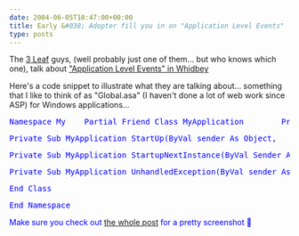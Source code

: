 ```yaml
---
date: 2004-06-05T10:47:00+00:00
title: Early &#038; Adopter fill you in on "Application Level Events"
type: posts
---
```

The [3 Leaf](http://www.3leaf.com/) guys, (well probably just one of them... but who knows which one), talk about ["Application Level Events" in Whidbey](http://ea.3leaf.com/2004/06/application_lev.html)

Here's a code snippet to illustrate what they are talking about... something that I like to think of as "Global.asa" (I haven't done a lot of web work since ASP) for Windows applications...

<pre><font color="blue" family="Microsoft Sans Serif">Namespace My    Partial <font color="blue" family="Microsoft Sans Serif">Friend <font color="blue" family="Microsoft Sans Serif">Class MyApplication        <font color="blue" family="Microsoft Sans Serif">Private <font color="blue" family="Microsoft Sans Serif">Sub MyApplication_Shutdown(<font color="blue" family="Microsoft Sans Serif">ByVal Sender <font color="blue" family="Microsoft Sans Serif">As <font color="blue" family="Microsoft Sans Serif">Object, _            <font color="blue" family="Microsoft Sans Serif">ByVal e <font color="blue" family="Microsoft Sans Serif">As System.Windows.Forms.ShutdownEventArgs) _            <font color="blue" family="Microsoft Sans Serif">Handles <font color="blue" family="Microsoft Sans Serif">Me.Shutdown        <font color="blue" family="Microsoft Sans Serif">End <font color="blue" family="Microsoft Sans Serif">Sub</pre>

<pre><font color="blue" family="Microsoft Sans Serif">Private <font color="blue" family="Microsoft Sans Serif">Sub MyApplication_StartUp(<font color="blue" family="Microsoft Sans Serif">ByVal sender <font color="blue" family="Microsoft Sans Serif">As <font color="blue" family="Microsoft Sans Serif">Object, _            <font color="blue" family="Microsoft Sans Serif">ByVal e <font color="blue" family="Microsoft Sans Serif">As System.Windows.Forms.StartupEventArgs) _            <font color="blue" family="Microsoft Sans Serif">Handles <font color="blue" family="Microsoft Sans Serif">Me.Startup        <font color="blue" family="Microsoft Sans Serif">End <font color="blue" family="Microsoft Sans Serif">Sub</pre>

<pre><font color="blue" family="Microsoft Sans Serif">Private <font color="blue" family="Microsoft Sans Serif">Sub MyApplication_StartupNextInstance(<font color="blue" family="Microsoft Sans Serif">ByVal Sender <font color="blue" family="Microsoft Sans Serif">As <font color="blue" family="Microsoft Sans Serif">Object, _            <font color="blue" family="Microsoft Sans Serif">ByVal e <font color="blue" family="Microsoft Sans Serif">As System.Windows.Forms.StartupNextInstanceEventArgs) _            <font color="blue" family="Microsoft Sans Serif">Handles <font color="blue" family="Microsoft Sans Serif">Me.StartupNextInstance        <font color="blue" family="Microsoft Sans Serif">End <font color="blue" family="Microsoft Sans Serif">Sub</pre>

<pre><font color="blue" family="Microsoft Sans Serif">Private <font color="blue" family="Microsoft Sans Serif">Sub MyApplication_UnhandledException(<font color="blue" family="Microsoft Sans Serif">ByVal sender <font color="blue" family="Microsoft Sans Serif">As <font color="blue" family="Microsoft Sans Serif">Object, _            <font color="blue" family="Microsoft Sans Serif">ByVal e <font color="blue" family="Microsoft Sans Serif">As System.Threading.ThreadExceptionEventArgs) _            <font color="blue" family="Microsoft Sans Serif">Handles <font color="blue" family="Microsoft Sans Serif">Me.UnhandledException        <font color="blue" family="Microsoft Sans Serif">End <font color="blue" family="Microsoft Sans Serif">Sub</pre>

<pre><font color="blue" family="Microsoft Sans Serif">End <font color="blue" family="Microsoft Sans Serif">Class</pre>

<pre><font color="blue" family="Microsoft Sans Serif">End <font color="blue" family="Microsoft Sans Serif">Namespace</pre>

Make sure you check out [the whole post](http://ea.3leaf.com/2004/06/application_lev.html) for a pretty screenshot 🙂
